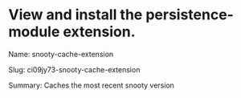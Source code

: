 # View and install the persistence-module extension.
Name: snooty-cache-extension

Slug: ci09jy73-snooty-cache-extension

Summary: Caches the most recent snooty version